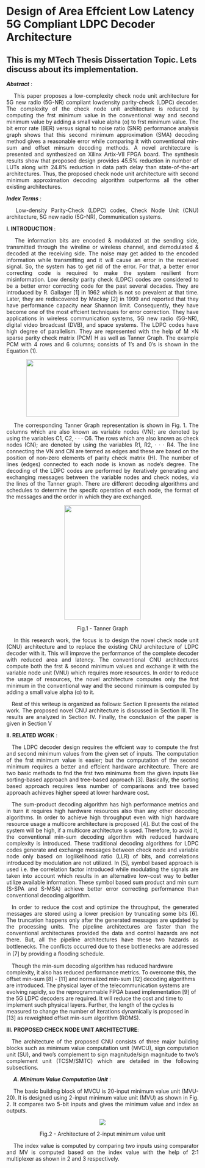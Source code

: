 # Design of Area Effcient Low Latency 5G Compliant LDPC Decoder Architecture
## This is my MTech Thesis Dissertation Topic. Lets discuss about its implementation.
***Abstract*** : <p align="justify"> &emsp; This paper proposes a low-complexity check node unit architecture for 5G new radio (5G-NR) compliant lowdensity parity-check (LDPC) decoder. The complexity of the check node unit architecture is reduced by computing the frst minimum value in the conventional way and second minimum value by adding a small value alpha (α) to frst minimum value. 
 The bit error rate (BER) versus signal to noise ratio (SNR) performance analysis graph shows that this second minimum approximation (SMA) decoding method gives a reasonable error while comparing it with conventional min-sum and offset minsum decoding methods.
 A novel architecture is presented and synthesized on Xilinx Artix-VII FPGA board. The synthesis results show that proposed design provides 45.5% reduction in number of LUTs along with 24.8% reduction in data path delay than state-of-the-art architectures. Thus, the proposed check node unit architecture with second minimum approximation decoding algorithm outperforms all the other existing architectures. </p>
 
 ***Index Terms*** : <p align="justify"> &emsp; Low-density Parity-Check (LDPC) codes, Check Node Unit (CNU) architecture, 5G new radio (5G-NR), Communication systems.</p>
 
 
**I. INTRODUCTION** : <p align="justify"> &emsp; The information bits are encoded & modulated at the
sending side, transmitted through the wireline or wireless
channel, and demodulated & decoded at the receiving side.
The noise may get added to the encoded information while
transmitting and it will cause an error in the received signal.
So, the system has to get rid of the error. For that, a better
error correcting code is required to make the system resilient
from misinformation. Low density parity check (LDPC) codes
are considered to be a better error correcting code for the past
several decades. They are introduced by R. Gallager [1] in
1962 which is not so prevalent at that time. Later, they are
rediscovered by Mackay [2] in 1999 and reported that they
have performance capacity near Shannon limit. Consequently,
they have become one of the most effcient techniques for error
correction. They have applications in wireless communication
systems, 5G new radio (5G-NR), digital video broadcast
(DVB), and space systems.
The LDPC codes have high degree of parallelism. They are
represented with the help of M ×N sparse parity check matrix
(PCM) H as well as Tanner Graph. The example PCM with 4
rows and 6 columns; consists of 1’s and 0’s is shown in the
Equation (1).</p>



<p align="center">
<img src="https://user-images.githubusercontent.com/73669849/196871144-200e9fda-32da-4c6c-8c95-f72ac177c0b4.png" width="400" height="150">
</p>

<p align="justify"> &emsp;
The corresponding Tanner Graph representation is shown in
Fig. 1. The columns which are also known as variable nodes
(VN); are denoted by using the variables C1, C2, · · · C6. The
rows which are also known as check nodes (CN); are denoted
by using the variables R1, R2, · · · R4. The line connecting the
VN and CN are termed as edges and these are based on the
position of non-zero elements of parity check matrix (H). The
number of lines (edges) connected to each node is known as
node’s degree. The decoding of the LDPC codes are performed
by iteratively generating and exchanging messages between
the variable nodes and check nodes, via the lines of the Tanner
graph. There are different decoding algorithms and schedules
to determine the specifc operation of each node, the format
of the messages and the order in which they are exchanged.
</p>

<p align="center">
<img src="https://user-images.githubusercontent.com/73669849/196792234-72039c2d-b428-4824-ad01-b8e052ece533.JPG" width="200" height="300">
</p>
<p align = "center">
Fig.1 - Tanner Graph
</p>

<p align="justify">
&emsp; In this research work, the focus is to design the novel check
node unit (CNU) architecture and to replace the existing CNU
architecture of LDPC decoder with it. This will improve the
performance of the complete decoder with reduced area and
latency. The conventional CNU architectures compute both
the frst & second minimum values and exchange it with the
variable node unit (VNU) which requires more resources. In
order to reduce the usage of resources, the novel architecture
computes only the frst minimum in the conventional way and
the second minimum is computed by adding a small value
alpha (α) to it. </p>
 
<p align="justify">
&emsp;Rest of this writeup is organized as follows: Section II presents
the related work. The proposed novel CNU architecture is
discussed in Section III. The results are analyzed in Section
IV. Finally, the conclusion of the paper is given in Section V  
</p>

**II. RELATED WORK** : <p align="justify">
&emsp;The LDPC decoder design requires the effcient way to
compute the frst and second minimum values from the given
set of inputs. The computation of the frst minimum value is
easier; but the computation of the second minimum requires
a better and effcient hardware architecture. There are two
basic methods to fnd the frst two minimums from the given
inputs like sorting-based approach and tree-based approach
[3]. Basically, the sorting based approach requires less number
of comparisons and tree based approach achieves higher speed
at lower hardware cost.</p>
 
 <p align="justify">
&emsp;The sum-product decoding algorithm has high performance
metrics and in turn it requires high hardware resources also
than any other decoding algorithms. In order to achieve high
throughput even with high hardware resource usage a multicore architecture is proposed [4]. But the cost of the system
will be high, if a multicore architecture is used. Therefore, to
avoid it, the conventional min-sum decoding algorithm with
reduced hardware complexity is introduced. These traditional
decoding algorithms for LDPC codes generate and exchange
messages between check node and variable node only based on
loglikelihood ratio (LLR) of bits, and correlations introduced
by modulation are not utilized. In [5], symbol based approach
is used i.e. the correlation factor introduced while modulating
the signals are taken into account which results in an alternative low-cost way to better utilize available information. These
symbol based sum product and min sum (S-SPA and S-MSA)
achieve better error correcting performance than conventional
decoding algorithm.</p>
  
  <p align="justify">
&emsp;In order to reduce the cost and optimize the throughput,
the generated messages are stored using a lower precision by
truncating some bits [6]. The truncation happens only after
the generated messages are updated by the processing units.
The pipeline architectures are faster than the conventional
architectures provided the data and control hazards are not
there. But, all the pipeline architectures have these two hazards
as bottlenecks. The conﬂicts occurred due to these bottlenecks
are addressed in [7] by providing a ﬂooding schedule.</p>
   <p align="justify">
    
&emsp;Though the min-sum decoding algorithm has reduced hardware complexity, it also has reduced performance metrics. To
overcome this, the offset min-sum [8] - [11] and normalized min-sum [12] decoding algorithms are introduced. The
physical layer of the telecommunication systems are evolving
rapidly, so the reprogrammable FPGA based implementation
[9] of the 5G LDPC decoders are required. It will reduce the
cost and time to implement such physical layers. Further, the
length of the cycles is measured to change the number of
iterations dynamically is proposed in [13] as reweighted offset
min-sum algorithm (ROMS).</p>

**III. PROPOSED CHECK NODE UNIT ARCHITECTURE**: <p align="justify">
&emsp;The architecture of the proposed CNU consists of three major building blocks such as minimum value computation unit
(MVCU), sign computation unit (SU), and two’s complement
to sign magnitude/sign magnitude to two’s complement unit
(TCSM/SMTC) which are detailed in the following subsections.</p>

&emsp; ***A. Minimum Value Computation Unit*** : <p align="justify"> &emsp; The basic building block of MVCU is 20-input minimum
value unit (MVU-20). It is designed using 2-input minimum
value unit (MVU) as shown in Fig. 2. It compares two 5-bit
inputs and gives the minimum value and index as outputs.</p>




<p align="center">
<img src="https://user-images.githubusercontent.com/73669849/196872616-208b8ed3-a1c2-4fd1-9052-3971a58f00c9.JPG" >
</p>
<p align = "center">
Fig.2 - Architecture of 2-input minimum value unit
</p>

<p align="justify">
&emsp; The index value is computed by comparing two inputs using
comparator and MV is computed based on the index value with
the help of 2:1 multiplexer as shown in 2 and 3 respectively.
</p>
